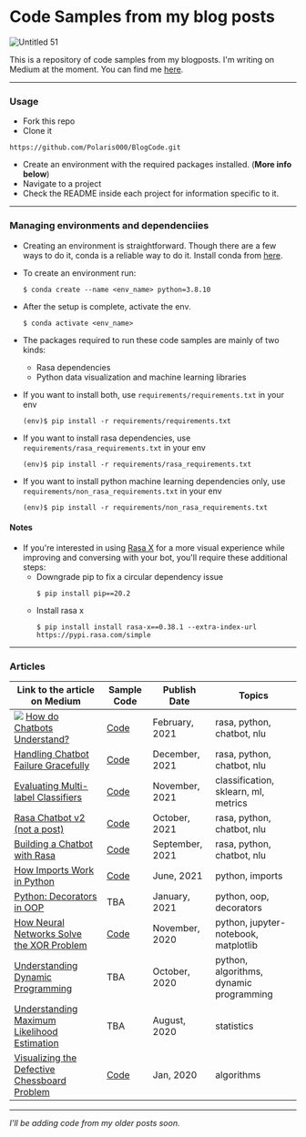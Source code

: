 # Code Samples from my blog posts
![Untitled 51](https://user-images.githubusercontent.com/31214064/157730857-85924761-96fe-4314-b667-aead3222f369.png)

This is a repository of code samples from my blogposts. I'm writing on Medium at the moment. You can find me [here](https://polaris000.medium.com).

---
### Usage
-  Fork this repo
-  Clone it
  ```
  https://github.com/Polaris000/BlogCode.git
  ```
- Create an environment with the required packages installed. (**More info below**)
- Navigate to a project
- Check the README inside each project for information specific to it.

---
### Managing environments and dependenciies
- Creating an environment is straightforward. Though there are a few ways to do it, conda is a reliable way to do it. Install conda from [here](https://docs.conda.io/projects/conda/en/latest/user-guide/install/index.html).
- To create an environment run:
  ```
  $ conda create --name <env_name> python=3.8.10
  ```
- After the setup is complete, activate the env.
  ```
  $ conda activate <env_name>
  ```

- The packages required to run these code samples are mainly of two kinds:
  - Rasa dependencies
  - Python data visualization and machine learning libraries

- If you want to install both, use `requirements/requirements.txt` in your env
  ```
  (env)$ pip install -r requirements/requirements.txt
  ```
- If you want to install rasa dependencies, use `requirements/rasa_requirements.txt` in your env
  ```
  (env)$ pip install -r requirements/rasa_requirements.txt
  ```
- If you want to install python machine learning dependencies only, use `requirements/non_rasa_requirements.txt` in your env
  ```
  (env)$ pip install -r requirements/non_rasa_requirements.txt
  ```

#### Notes
- If you're interested in using [Rasa X](https://rasa.com/docs/rasa-x/) for a more visual experience while improving and conversing with your bot, you'll require these additional steps:
  - Downgrade pip to fix a circular dependency issue
    ```
    $ pip install pip==20.2
    ```
  - Install rasa x
    ```
    $ pip install install rasa-x==0.38.1 --extra-index-url https://pypi.rasa.com/simple
    ```
---
### Articles

| Link to the article on Medium  | Sample Code | Publish Date | Topics |
| ------------- | ------------- | ------------ | ------------ |
| ![](https://img.shields.io/badge/NEW-success/?style=flat-square) [How do Chatbots Understand?](https://towardsdatascience.com/how-do-chatbots-understand-87227f9f96a7) | [Code](./CustomIntentClassifier) | February, 2021| rasa, python, chatbot, nlu |
|[Handling Chatbot Failure Gracefully](https://towardsdatascience.com/handling-chatbot-failure-gracefully-466f0fb1dcc5) | [Code](./FallbackExample) | December, 2021| rasa, python, chatbot, nlu |
| [Evaluating Multi-label Classifiers](https://towardsdatascience.com/evaluating-multi-label-classifiers-a31be83da6ea) | [Code](./MetricsMultilabel) | November, 2021| classification, sklearn, ml, metrics |
| [Rasa Chatbot v2 (not a post)](https://github.com/Polaris000/ContactBot)| [Code](https://github.com/Polaris000/ContactBot) | October, 2021| rasa, python, chatbot, nlu |
| [Building a Chatbot with Rasa](https://towardsdatascience.com/building-a-chatbot-with-rasa-3f03ecc5b324)  | [Code](./RasaChatbot) | September, 2021| rasa, python, chatbot, nlu |
| [How Imports Work in Python](https://betterprogramming.pub/how-imports-work-in-python-59c2943d87dc?sk=9034d9c99e6b83d93a3c1a37f000f4a7)  | [Code](./PythonImportExample)  | June, 2021| python, imports |
| [Python: Decorators in OOP](https://towardsdatascience.com/python-decorators-in-oop-3189c526ead6)  | TBA | January, 2021| python, oop, decorators |
| [How Neural Networks Solve the XOR Problem](https://towardsdatascience.com/how-neural-networks-solve-the-xor-problem-59763136bdd7)  | [Code](./XOR_Perceptron) | November, 2020| python, jupyter-notebook, matplotlib |
| [Understanding Dynamic Programming](https://towardsdatascience.com/understanding-dynamic-programming-75238de0db0d)  | TBA | October, 2020| python, algorithms, dynamic programming |
| [Understanding Maximum Likelihood Estimation](https://polaris000.medium.com/understanding-maximum-likelihood-estimation-e63dff65e5b1)  | TBA | August, 2020| statistics |
| [Visualizing the Defective Chessboard Problem](https://polaris000.medium.com/visualizing-the-defective-chessboard-problem-aa5fc38b6e5e)  | [Code](./DefectiveChessBoard/) | Jan, 2020| algorithms |



---

*I'll be adding code from my older posts soon.*
